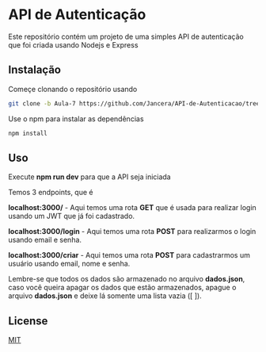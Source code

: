 # API de Autenticação

Este repositório contém um projeto de uma simples API de autenticação que foi criada usando Nodejs e Express

## Instalação

Começe clonando o repositório usando 

```bash
git clone -b Aula-7 https://github.com/Jancera/API-de-Autenticacao/tree/Aula-7
```

Use o npm para instalar as dependências 

```bash
npm install
```

## Uso

Execute **npm run dev** para que a API seja iniciada

Temos 3 endpoints, que é 

**localhost:3000/** - Aqui temos uma rota **GET** que é usada para realizar login usando um JWT que já foi cadastrado.

**localhost:3000/login** - Aqui temos uma rota **POST** para realizarmos o login usando email e senha.

**localhost:3000/criar** - Aqui temos uma rota **POST** para cadastrarmos um usuário usando email, nome e senha.

Lembre-se que todos os dados são armazenado no arquivo **dados.json**, caso você queira apagar os dados que estão armazenados, apague o arquivo **dados.json** e deixe lá somente uma lista vazia ([ ]).

## License
[MIT](https://choosealicense.com/licenses/mit/)
